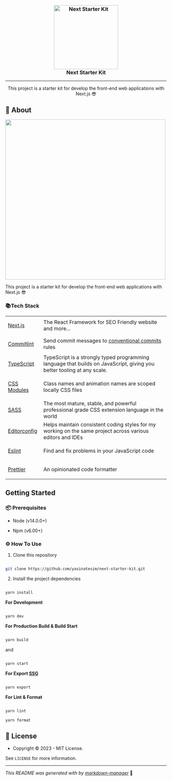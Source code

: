 


<h3 align="center">
  <br>
  <a href="https://github.com/yasinatesim/next-starter-kit"><img src="https://yasinates.com/tech/next.svg" alt="Next Starter Kit" width="200"></a>
  <br>
  Next Starter Kit
  <br>
</h3>

<hr>

<p  align="center">This project is a starter kit for develop the front-end web applications with Next.js 😎</p>



## 📖 About

  <img width="500" src="https://yasinates.com/next-starter-kit.jpg">

This project is a starter kit for develop the front-end web applications with Next.js 😎

### 📚Tech Stack



<table>

<tr>

<td>

<a  href="https://nextjs.org/">Next.js</a>

</td>

<td>The React Framework for SEO Friendly website and more...</td>

</tr>

<tr>

<td>

<a  href="https://github.com/conventional-changelog/commitlint">Commitlint</a>

</td>

<td>Send commit messages to <a  href="https://www.conventionalcommits.org/en/v1.0.0/">conventional commits</a> rules</td>

</tr>

  <tr>
    <td><a href="https://www.typescriptlang.org/">TypeScript</a></td>
    <td>TypeScript is a strongly typed programming language that builds on JavaScript, giving you better tooling at any scale.</td>
  </tr>

<tr>

<td>

<a  href="https://github.com/css-modules/css-modules">CSS Modules</a>

</td>

<td>Class names and animation names are scoped locally CSS files</td>

</tr>

<tr>

<td>

<a  href="https://sass-lang.com/">SASS</a>

</td>

<td>The most mature, stable, and powerful professional grade CSS extension language in the world</td>

</tr>

<tr>

<td>

<a  href="https://editorconfig.org/">Editorconfig</a>

</td>

<td>Helps maintain consistent coding styles for my working on the same project across various editors and IDEs</td>

</tr>

<tr>

<td>

<a  href="https://eslint.org/">Eslint</a>

</td>

<td>Find and fix problems in your JavaScript code</td>

</tr>

<tr>

<td>

<a  href="https://prettier.io/">Prettier</a>

</td>

<td>An opinionated code formatter</td>

</tr>

</table>




## Getting Started



### 📦 Prerequisites



- Node (v14.0.0+)

- Npm (v6.00+)



### ⚙️ How To Use



1. Clone this repository



```bash

git clone https://github.com/yasinatesim/next-starter-kit.git

```


2. Install the project dependencies

```bash

yarn install

```

**For Development**

```bash

yarn dev

```



**For Production Build & Build Start**

```bash

yarn build

```



and



```bash

yarn start

```



**For Export [SSG](https://www.staticgen.com/)**

```bash

yarn export

```



**For Lint & Format**

```bash

yarn lint

yarn format

```



## 🔑 License

* Copyright © 2023 - MIT License.

See `LICENSE` for more information.

---

_This README was generated with by [markdown-manager](https://github.com/yasinatesim/markdown-manager)_ 🥲
